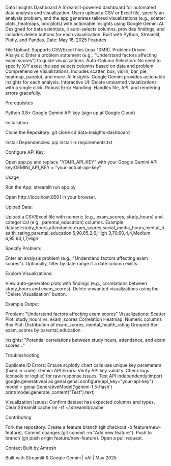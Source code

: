 Data Insights Dashboard
A Streamlit-powered dashboard for automated data analysis and visualization. Users upload a CSV or Excel file, specify an analysis problem, and the app generates tailored visualizations (e.g., scatter plots, heatmaps, box plots) with actionable insights using Google Gemini AI. Designed for data scientists, it auto-selects columns, provides findings, and includes delete buttons for each visualization. Built with Python, Streamlit, Plotly, and Pandas.
Date: May 16, 2025
Features

File Upload: Supports CSV/Excel files (max 10MB).
Problem-Driven Analysis: Enter a problem statement (e.g., "Understand factors affecting exam scores") to guide visualizations.
Auto-Column Selection: No need to specify X/Y axes; the app selects columns based on data and problem.
Comprehensive Visualizations: Includes scatter, box, violin, bar, pie, heatmap, pairplot, and more.
AI Insights: Google Gemini provides actionable insights for each analysis.
Interactive UI: Delete unwanted visualizations with a single click.
Robust Error Handling: Handles file, API, and rendering errors gracefully.

Prerequisites

Python 3.8+
Google Gemini API key (sign up at Google Cloud)

Installation

Clone the Repository:
git clone <repository-url>
cd data-insights-dashboard


Install Dependencies:
pip install -r requirements.txt


Configure API Key:

Open app.py and replace "YOUR_API_KEY" with your Google Gemini API key:GEMINI_API_KEY = "your-actual-api-key"





Usage

Run the App:
streamlit run app.py


Open http://localhost:8501 in your browser.


Upload Data:

Upload a CSV/Excel file with numeric (e.g., exam_scores, study_hours) and categorical (e.g., parental_education) columns.
Example dataset:study_hours,attendance,exam_scores,social_media_hours,mental_health_rating,parental_education
5,90,85,2,6,High
3,70,60,4,4,Medium
6,95,90,1,7,High




Specify Problem:

Enter an analysis problem (e.g., "Understand factors affecting exam scores").
Optionally, filter by date range if a date column exists.


Explore Visualizations:

View auto-generated plots with findings (e.g., correlations between study_hours and exam_scores).
Delete unwanted visualizations using the "Delete Visualization" button.



Example Output

Problem: "Understand factors affecting exam scores"
Visualizations:
Scatter Plot: study_hours vs. exam_scores
Correlation Heatmap: Numeric columns
Box Plot: Distribution of exam_scores, mental_health_rating
Grouped Bar: exam_scores by parental_education


Insights: "Potential correlations between study hours, attendance, and exam scores…"

Troubleshooting

Duplicate ID Errors: Ensure st.plotly_chart calls use unique key parameters (fixed in code).
Gemini API Errors:
Verify API key validity.
Check logs (console or logfile) for raw response issues.
Test API independently:import google.generativeai as genai
genai.configure(api_key="your-api-key")
model = genai.GenerativeModel('gemini-1.5-flash')
print(model.generate_content("Test").text)




Visualization Issues:
Confirm dataset has expected columns and types.
Clear Streamlit cache:rm -rf ~/.streamlit/cache





Contributing

Fork the repository.
Create a feature branch (git checkout -b feature/new-feature).
Commit changes (git commit -m "Add new feature").
Push to branch (git push origin feature/new-feature).
Open a pull request.


Contact
Built by Amresh

Built with Streamlit & Google Gemini | xAI | May 2025
